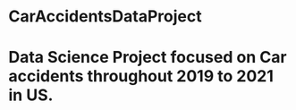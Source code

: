 # CarAccidentsDataProject
# Data Science Project focused on Car accidents throughout 2019 to 2021 in US. 
